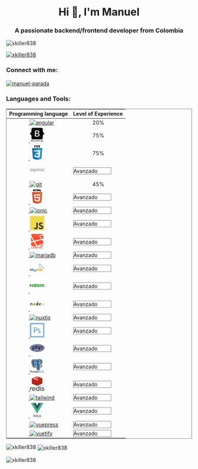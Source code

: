 <h1 align="center">Hi 👋, I'm Manuel</h1>
<h3 align="center">A passionate backend/frontend developer from Colombia</h3>

<p align="left"> <img src="https://komarev.com/ghpvc/?username=xkiller838&label=Profile%20views&color=0e75b6&style=flat" alt="xkiller838" /> </p>

<p align="left"> <a href="https://github.com/ryo-ma/github-profile-trophy"><img src="https://github-profile-trophy.vercel.app/?username=xkiller838" alt="xkiller838" /></a> </p>

<h3 align="left">Connect with me:</h3>
<p align="left">
<a href="https://linkedin.com/in/manuel-parada" target="blank"><img align="center" src="https://raw.githubusercontent.com/rahuldkjain/github-profile-readme-generator/master/src/images/icons/Social/linked-in-alt.svg" alt="manuel-parada" height="30" width="40" /></a>
</p>

<h3 align="left">Languages and Tools:</h3>

 <table style="border: 1px solid gray">
      <thead>
        <tr>
          <th>Programming language</th>
          <th>Level of Experience</th>
        </tr>
      </thead>
      <tbody>
        <tr>
          <td>
            &nbsp;&nbsp;&nbsp;&nbsp;&nbsp;&nbsp;&nbsp;&nbsp;&nbsp;&nbsp;&nbsp;&nbsp;&nbsp;&nbsp;<a href="https://angular.io" target="_blank" rel="noreferrer">
              <img src="https://angular.io/assets/images/logos/angular/angular.svg" alt="angular" width="40" height="40"/>
            </a>
          </td>
          <td>
            &nbsp;&nbsp;&nbsp;&nbsp;&nbsp;&nbsp;&nbsp;&nbsp;&nbsp;&nbsp;&nbsp;&nbsp;&nbsp;&nbsp;20%
          </td>
        </tr>
        <tr>
          <td>
            &nbsp;&nbsp;&nbsp;&nbsp;&nbsp;&nbsp;&nbsp;&nbsp;&nbsp;&nbsp;&nbsp;&nbsp;&nbsp;&nbsp;<a href="https://getbootstrap.com" target="_blank" rel="noreferrer">
              <img src="https://raw.githubusercontent.com/devicons/devicon/master/icons/bootstrap/bootstrap-plain-wordmark.svg" alt="bootstrap" width="40" height="40"/>
            </a>
          </td>
          <td>
            &nbsp;&nbsp;&nbsp;&nbsp;&nbsp;&nbsp;&nbsp;&nbsp;&nbsp;&nbsp;&nbsp;&nbsp;&nbsp;&nbsp;75%
          </td>
        </tr>
        <tr>
          <td>
            &nbsp;&nbsp;&nbsp;&nbsp;&nbsp;&nbsp;&nbsp;&nbsp;&nbsp;&nbsp;&nbsp;&nbsp;&nbsp;&nbsp;<a href="https://www.w3schools.com/css/" target="_blank" rel="noreferrer">
              <img src="https://raw.githubusercontent.com/devicons/devicon/master/icons/css3/css3-original-wordmark.svg" alt="css3" width="40" height="40" />
            </a>
          </td>
          <td>
            &nbsp;&nbsp;&nbsp;&nbsp;&nbsp;&nbsp;&nbsp;&nbsp;&nbsp;&nbsp;&nbsp;&nbsp;&nbsp;&nbsp;75%
          </td>
        </tr>
        <tr>
          <td>
            &nbsp;&nbsp;&nbsp;&nbsp;&nbsp;&nbsp;&nbsp;&nbsp;&nbsp;&nbsp;&nbsp;&nbsp;&nbsp;&nbsp; <a href="https://expressjs.com" target="_blank" rel="noreferrer">
             <img src="https://raw.githubusercontent.com/devicons/devicon/master/icons/express/express-original-wordmark.svg" alt="express" width="40" height="40"/>
            </a>
          </td>
          <td>
            <div style="border: 1px solid gray; width: 75%">Avanzado</div>
          </td>
        </tr>
        <tr>
          <td>
            &nbsp;&nbsp;&nbsp;&nbsp;&nbsp;&nbsp;&nbsp;&nbsp;&nbsp;&nbsp;&nbsp;&nbsp;&nbsp;&nbsp;<a href="https://git-scm.com/" target="_blank" rel="noreferrer">
              <img src="https://www.vectorlogo.zone/logos/git-scm/git-scm-icon.svg" alt="git" width="40" height="40"/>
            </a>
          </td>
          <td>
            &nbsp;&nbsp;&nbsp;&nbsp;&nbsp;&nbsp;&nbsp;&nbsp;&nbsp;&nbsp;&nbsp;&nbsp;&nbsp;&nbsp;45%
          </td>
        </tr>
        <tr>
          <td>
            &nbsp;&nbsp;&nbsp;&nbsp;&nbsp;&nbsp;&nbsp;&nbsp;&nbsp;&nbsp;&nbsp;&nbsp;&nbsp;&nbsp;<a href="https://www.w3.org/html/" target="_blank" rel="noreferrer">
              <img src="https://raw.githubusercontent.com/devicons/devicon/master/icons/html5/html5-original-wordmark.svg" alt="html5" width="40" height="40"/>
            </a>
          </td>
          <td>
            <div style="border: 1px solid gray; width: 75%">Avanzado</div>
          </td>
        </tr>
        <tr>
          <td>
            &nbsp;&nbsp;&nbsp;&nbsp;&nbsp;&nbsp;&nbsp;&nbsp;&nbsp;&nbsp;&nbsp;&nbsp;&nbsp;&nbsp;<a href="https://ionicframework.com" target="_blank" rel="noreferrer">
              <img src="https://upload.wikimedia.org/wikipedia/commons/d/d1/Ionic_Logo.svg" alt="ionic" width="40" height="40"/>
            </a>
          </td>
          <td>
            <div style="border: 1px solid gray; width: 75%">Avanzado</div>
          </td>
        </tr>
        <tr>
          <td>
            &nbsp;&nbsp;&nbsp;&nbsp;&nbsp;&nbsp;&nbsp;&nbsp;&nbsp;&nbsp;&nbsp;&nbsp;&nbsp;&nbsp;<a href="https://developer.mozilla.org/en-US/docs/Web/JavaScript" target="_blank" rel="noreferrer">
              <img src="https://raw.githubusercontent.com/devicons/devicon/master/icons/javascript/javascript-original.svg" alt="javascript" width="40" height="40"/>
            </a>
          </td>
          <td>
            <div style="border: 1px solid gray; width: 75%">Avanzado</div>
          </td>
        </tr>
        <tr>
          <td>
            &nbsp;&nbsp;&nbsp;&nbsp;&nbsp;&nbsp;&nbsp;&nbsp;&nbsp;&nbsp;&nbsp;&nbsp;&nbsp;&nbsp;<a href="https://laravel.com/" target="_blank" rel="noreferrer">
              <img src="https://raw.githubusercontent.com/devicons/devicon/master/icons/laravel/laravel-plain-wordmark.svg" alt="laravel" width="40" height="40"/>
            </a>
          </td>
          <td>
            <div style="border: 1px solid gray; width: 75%">Avanzado</div>
          </td>
        </tr>
        <tr>
          <td>
            &nbsp;&nbsp;&nbsp;&nbsp;&nbsp;&nbsp;&nbsp;&nbsp;&nbsp;&nbsp;&nbsp;&nbsp;&nbsp;&nbsp;<a href="https://mariadb.org/" target="_blank" rel="noreferrer">
              <img src="https://www.vectorlogo.zone/logos/mariadb/mariadb-icon.svg" alt="mariadb" width="40" height="40"/>
            </a>
          </td>
          <td>
            <div style="border: 1px solid gray; width: 75%">Avanzado</div>
          </td>
        </tr>
        <tr>
          <td>
            &nbsp;&nbsp;&nbsp;&nbsp;&nbsp;&nbsp;&nbsp;&nbsp;&nbsp;&nbsp;&nbsp;&nbsp;&nbsp;&nbsp;<a href="https://www.mysql.com/" target="_blank" rel="noreferrer">
              <img src="https://raw.githubusercontent.com/devicons/devicon/master/icons/mysql/mysql-original-wordmark.svg" alt="mysql" width="40" height="40"/>
            </a>
          </td>
          <td>
            <div style="border: 1px solid gray; width: 75%">Avanzado</div>
          </td>
        </tr>
        <tr>
          <td>
            &nbsp;&nbsp;&nbsp;&nbsp;&nbsp;&nbsp;&nbsp;&nbsp;&nbsp;&nbsp;&nbsp;&nbsp;&nbsp;&nbsp;<a href="https://www.nginx.com" target="_blank" rel="noreferrer">
              <img src="https://raw.githubusercontent.com/devicons/devicon/master/icons/nginx/nginx-original.svg" alt="nginx" width="40" height="40"/>
            </a>
          </td>
          <td>
            <div style="border: 1px solid gray; width: 75%">Avanzado</div>
          </td>
        </tr>
        <tr>
          <td>
            &nbsp;&nbsp;&nbsp;&nbsp;&nbsp;&nbsp;&nbsp;&nbsp;&nbsp;&nbsp;&nbsp;&nbsp;&nbsp;&nbsp;<a href="https://nodejs.org" target="_blank" rel="noreferrer">
              <img src="https://raw.githubusercontent.com/devicons/devicon/master/icons/nodejs/nodejs-original-wordmark.svg" alt="nodejs" width="40" height="40"/>
            </a>
          </td>
          <td>
            <div style="border: 1px solid gray; width: 75%">Avanzado</div>
          </td>
        </tr>
        <tr>
          <td>
            &nbsp;&nbsp;&nbsp;&nbsp;&nbsp;&nbsp;&nbsp;&nbsp;&nbsp;&nbsp;&nbsp;&nbsp;&nbsp;&nbsp;<a href="https://nuxtjs.org/" target="_blank" rel="noreferrer">
              <img src="https://www.vectorlogo.zone/logos/nuxtjs/nuxtjs-icon.svg" alt="nuxtjs" width="40" height="40" />
            </a>
          </td>
          <td>
            <div style="border: 1px solid gray; width: 75%">Avanzado</div>
          </td>
        </tr>
        <tr>
          <td>
            &nbsp;&nbsp;&nbsp;&nbsp;&nbsp;&nbsp;&nbsp;&nbsp;&nbsp;&nbsp;&nbsp;&nbsp;&nbsp;&nbsp;<a href="https://www.photoshop.com/en" target="_blank" rel="noreferrer">
              <img src="https://raw.githubusercontent.com/devicons/devicon/master/icons/photoshop/photoshop-line.svg" alt="photoshop" width="40" height="40"/>
            </a>
          </td>
          <td>
            <div style="border: 1px solid gray; width: 75%">Avanzado</div>
          </td>
        </tr>
        <tr>
          <td>
            &nbsp;&nbsp;&nbsp;&nbsp;&nbsp;&nbsp;&nbsp;&nbsp;&nbsp;&nbsp;&nbsp;&nbsp;&nbsp;&nbsp;<a href="https://www.php.net" target="_blank" rel="noreferrer">
              <img src="https://raw.githubusercontent.com/devicons/devicon/master/icons/php/php-original.svg" alt="php" width="40" height="40"/>
            </a>
          </td>
          <td>
            <div style="border: 1px solid gray; width: 75%">Avanzado</div>
          </td>
        </tr>
        <tr>
          <td>
            &nbsp;&nbsp;&nbsp;&nbsp;&nbsp;&nbsp;&nbsp;&nbsp;&nbsp;&nbsp;&nbsp;&nbsp;&nbsp;&nbsp;<a href="https://www.postgresql.org" target="_blank" rel="noreferrer">
              <img src="https://raw.githubusercontent.com/devicons/devicon/master/icons/postgresql/postgresql-original-wordmark.svg" alt="postgresql"     width="40"
                height="40"
              />
            </a>
          </td>
          <td>
            <div style="border: 1px solid gray; width: 75%">Avanzado</div>
          </td>
        </tr>
        <tr>
          <td>
            &nbsp;&nbsp;&nbsp;&nbsp;&nbsp;&nbsp;&nbsp;&nbsp;&nbsp;&nbsp;&nbsp;&nbsp;&nbsp;&nbsp;<a href="https://redis.io" target="_blank" rel="noreferrer">
              <img src="https://raw.githubusercontent.com/devicons/devicon/master/icons/redis/redis-original-wordmark.svg" alt="redis" width="40" height="40"/>
            </a>
          </td>
          <td>
            <div style="border: 1px solid gray; width: 75%">Avanzado</div>
          </td>
        </tr>
        <tr>
          <td>
            &nbsp;&nbsp;&nbsp;&nbsp;&nbsp;&nbsp;&nbsp;&nbsp;&nbsp;&nbsp;&nbsp;&nbsp;&nbsp;&nbsp;<a href="https://tailwindcss.com/" target="_blank" rel="noreferrer">
              <img src="https://www.vectorlogo.zone/logos/tailwindcss/tailwindcss-icon.svg" alt="tailwind" width="40" height="40"/>
            </a>
          </td>
          <td>
            <div style="border: 1px solid gray; width: 75%">Avanzado</div>
          </td>
        </tr>
        <tr>
          <td>
            &nbsp;&nbsp;&nbsp;&nbsp;&nbsp;&nbsp;&nbsp;&nbsp;&nbsp;&nbsp;&nbsp;&nbsp;&nbsp;&nbsp;<a href="https://vuejs.org/" target="_blank" rel="noreferrer">
              <img src="https://raw.githubusercontent.com/devicons/devicon/master/icons/vuejs/vuejs-original-wordmark.svg" alt="vuejs" width="40" height="40"/>
            </a>
          </td>
          <td>
            <div style="border: 1px solid gray; width: 75%">Avanzado</div>
          </td>
        </tr>
        <tr>
          <td>
            &nbsp;&nbsp;&nbsp;&nbsp;&nbsp;&nbsp;&nbsp;&nbsp;&nbsp;&nbsp;&nbsp;&nbsp;&nbsp;&nbsp;<a href="https://vuepress.vuejs.org/" target="_blank" rel="noreferrer">
              <img src="https://raw.githubusercontent.com/AliasIO/wappalyzer/master/src/drivers/webextension/images/icons/VuePress.svg" alt="vuepress" width="40" height="40" />
            </a>
          </td>
          <td>
            <div style="border: 1px solid gray; width: 75%">Avanzado</div>
          </td>
        </tr>
        <tr>
          <td>
            &nbsp;&nbsp;&nbsp;&nbsp;&nbsp;&nbsp;&nbsp;&nbsp;&nbsp;&nbsp;&nbsp;&nbsp;&nbsp;&nbsp;<a href="https://vuetifyjs.com/en/" target="_blank" rel="noreferrer">
              <img src="https://bestofjs.org/logos/vuetify.svg" alt="vuetify" width="40" height="40"/>
            </a>
          </td>
          <td>
            <div style="border: 1px solid gray; width: 75%">Avanzado</div>
          </td>
        </tr>
        <!-- Las demás filas de la tabla -->
      </tbody>
    </table>

<p><img align="left" src="https://github-readme-stats.vercel.app/api/top-langs?username=xkiller838&show_icons=true&locale=en&layout=compact" alt="xkiller838" /></p>

<p>&nbsp;<img align="center" src="https://github-readme-stats.vercel.app/api?username=xkiller838&show_icons=true&locale=en" alt="xkiller838" /></p>

<p><img align="center" src="https://github-readme-streak-stats.herokuapp.com/?user=xkiller838&" alt="xkiller838" /></p>

